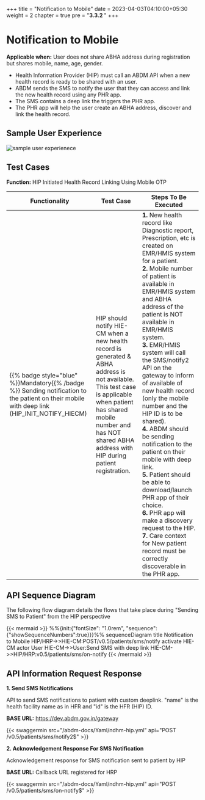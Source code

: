 +++
title = "Notification to Mobile"
date = 2023-04-03T04:10:00+05:30
weight = 2
chapter = true
pre = "<b>3.3.2 </b>"
+++

# Notification to Mobile

**Applicable when:** User does not share ABHA address during registration but shares mobile, name, age, gender.

- Health Information Provider (HIP) must call an ABDM API when a new health record is ready to be shared with an user. 
- ABDM sends the SMS to notify the user that they can access and link the new health record using any PHR app. 
- The SMS contains a deep link the triggers the PHR app. 
- The PHR app will help the user create an ABHA address, discover and link the health record. 

## Sample User Experience

![sample user experienece](/abdm-docs/img/notification-to-mobile.png)

## Test Cases

**Function:** HIP Initiated Health Record Linking Using Mobile OTP

Functionality|Test Case|Steps To Be Executed 
|------|-----|-----|
{{% badge style="blue" %}}Mandatory{{% /badge %}} Sending notification to the patient on their mobile with deep link (HIP_INIT_NOTIFY_HIECM)|HIP should notify HIE-CM when a new health record is generated & ABHA address is not available. This test case is applicable when patient has shared mobile number and has NOT shared ABHA address with HIP during patient registration. | **1.** New health record like Diagnostic report, Prescription, etc is created on EMR/HMIS system for a patient. <br/> **2.** Mobile number of patient is available in EMR/HMIS system  and ABHA address of the patient is NOT available in EMR/HMIS system.<br/> **3.** EMR/HMIS system will call the SMS/notify2 API on the gateway to inform of available of new health record (only the mobile number and the HIP ID is to be shared).<br/> **4.** ABDM should be sending notification to the patient on their mobile with deep link.<br/> **5.** Patient should be able to download/launch PHR app of their choice. <br/> **6.** PHR app will make a discovery request to the HIP.<br/> **7.** Care context for New patient record must be correctly discoverable in the PHR app.


## API Sequence Diagram

The following flow diagram details the flows that take place during "Sending SMS to Patient" from the HIP perspective

{{< mermaid >}}
%%{init:{"fontSize": "1.0rem", "sequence":{"showSequenceNumbers":true}}}%%
sequenceDiagram
title Notification to Mobile
HIP/HRP->>HIE-CM:POST/v0.5/patients/sms/notify
activate HIE-CM
actor User
HIE-CM->>User:Send SMS with deep link
HIE-CM->>HIP/HRP:v0.5/patients/sms/on-notify
{{< /mermaid >}}

## API Information Request Response 

**1. Send SMS Notifications**

API to send SMS notifications to patient with custom deeplink. "name" is the health facility name as in HFR and "id" is the HFR (HIP) ID. 

**BASE URL:** https://dev.abdm.gov.in/gateway

{{< swaggermin src="/abdm-docs/Yaml/ndhm-hip.yml" api="POST /v0.5/patients/sms/notify2$" >}}

**2. Acknowledgement Response For SMS Notification**

Acknowledgement response for SMS notification sent to patient by HIP

**BASE URL:** Callback URL registered for HRP

{{< swaggermin src="/abdm-docs/Yaml/ndhm-hip.yml" api="POST /v0.5/patients/sms/on-notify$" >}}